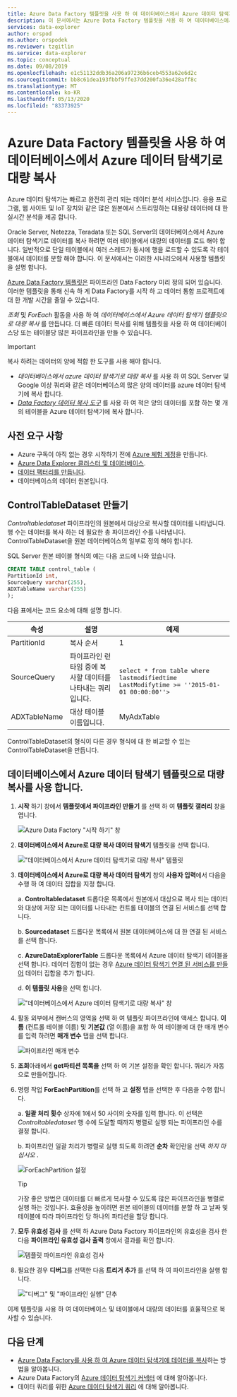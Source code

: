 ```yaml
---
title: Azure Data Factory 템플릿을 사용 하 여 데이터베이스에서 Azure 데이터 탐색기로 대량 복사
description: 이 문서에서는 Azure Data Factory 템플릿을 사용 하 여 데이터베이스에서 Azure로 대량 복사 하는 방법에 대해 알아봅니다 데이터 탐색기
services: data-explorer
author: orspod
ms.author: orspodek
ms.reviewer: tzgitlin
ms.service: data-explorer
ms.topic: conceptual
ms.date: 09/08/2019
ms.openlocfilehash: e1c51132ddb36a206a97236b6ceb4553a62e6d2c
ms.sourcegitcommit: bb8c61dea193fbbf9ffe37dd200fa36e428aff8c
ms.translationtype: MT
ms.contentlocale: ko-KR
ms.lasthandoff: 05/13/2020
ms.locfileid: "83373925"
---
```

# <a name="copy-in-bulk-from-a-database-to-azure-data-explorer-by-using-the-azure-data-factory-template"></a>Azure Data Factory 템플릿을 사용 하 여 데이터베이스에서 Azure 데이터 탐색기로 대량 복사 

Azure 데이터 탐색기는 빠르고 완전히 관리 되는 데이터 분석 서비스입니다. 응용 프로그램, 웹 사이트 및 IoT 장치와 같은 많은 원본에서 스트리밍하는 대용량 데이터에 대 한 실시간 분석을 제공 합니다. 

Oracle Server, Netezza, Teradata 또는 SQL Server의 데이터베이스에서 Azure 데이터 탐색기로 데이터를 복사 하려면 여러 테이블에서 대량의 데이터를 로드 해야 합니다. 일반적으로 단일 테이블에서 여러 스레드가 동시에 행을 로드할 수 있도록 각 테이블에서 데이터를 분할 해야 합니다. 이 문서에서는 이러한 시나리오에서 사용할 템플릿을 설명 합니다.

[Azure Data Factory 템플릿은](/azure/data-factory/solution-templates-introduction) 파이프라인 Data Factory 미리 정의 되어 있습니다. 이러한 템플릿을 통해 신속 하 게 Data Factory를 시작 하 고 데이터 통합 프로젝트에 대 한 개발 시간을 줄일 수 있습니다. 

*조회* 및 *ForEach* 활동을 사용 하 여 *데이터베이스에서 Azure 데이터 탐색기 템플릿으로 대량 복사* 를 만듭니다. 더 빠른 데이터 복사를 위해 템플릿을 사용 하 여 데이터베이스당 또는 테이블당 많은 파이프라인을 만들 수 있습니다. 

> [!IMPORTANT]
> 복사 하려는 데이터의 양에 적합 한 도구를 사용 해야 합니다.
> * *데이터베이스에서 azure 데이터 탐색기로 대량 복사* 를 사용 하 여 SQL Server 및 Google 이상 쿼리와 같은 데이터베이스의 많은 양의 데이터를 azure 데이터 탐색기에 복사 합니다. 
> * [*Data Factory 데이터 복사 도구*](data-factory-load-data.md) 를 사용 하 여 적은 양의 데이터를 포함 하는 몇 개의 테이블을 Azure 데이터 탐색기에 복사 합니다. 

## <a name="prerequisites"></a>사전 요구 사항

* Azure 구독이 아직 없는 경우 시작하기 전에 [Azure 체험 계정](https://azure.microsoft.com/free/)을 만듭니다.
* [Azure Data Explorer 클러스터 및 데이터베이스](create-cluster-database-portal.md).
* [데이터 팩터리를 만듭니다](data-factory-load-data.md#create-a-data-factory).
* 데이터베이스의 데이터 원본입니다.

## <a name="create-controltabledataset"></a>ControlTableDataset 만들기

*Controltabledataset* 파이프라인의 원본에서 대상으로 복사할 데이터를 나타냅니다. 행 수는 데이터를 복사 하는 데 필요한 총 파이프라인 수를 나타냅니다. ControlTableDataset을 원본 데이터베이스의 일부로 정의 해야 합니다.

SQL Server 원본 테이블 형식의 예는 다음 코드에 나와 있습니다.
    
```sql   
CREATE TABLE control_table (
PartitionId int,
SourceQuery varchar(255),
ADXTableName varchar(255)
);
```

다음 표에서는 코드 요소에 대해 설명 합니다.

|속성  |설명  | 예제
|---------|---------| ---------|
|PartitionId   |  복사 순서 | 1  |  
|SourceQuery   |  파이프라인 런타임 중에 복사할 데이터를 나타내는 쿼리입니다. | <br>`select * from table where lastmodifiedtime  LastModifytime >= ''2015-01-01 00:00:00''>` </br>    
|ADXTableName  |  대상 테이블 이름입니다. | MyAdxTable       |  

ControlTableDataset의 형식이 다른 경우 형식에 대 한 비교할 수 있는 ControlTableDataset을 만듭니다.

## <a name="use-the-bulk-copy-from-database-to-azure-data-explorer-template"></a>데이터베이스에서 Azure 데이터 탐색기 템플릿으로 대량 복사를 사용 합니다.

1. **시작** 하기 창에서 **템플릿에서 파이프라인 만들기** 를 선택 하 여 **템플릿 갤러리** 창을 엽니다.

    ![Azure Data Factory "시작 하기" 창](media/data-factory-template/adf-get-started.png)

1. **데이터베이스에서 Azure로 대량 복사 데이터 탐색기** 템플릿을 선택 합니다.
 
    !["데이터베이스에서 Azure 데이터 탐색기로 대량 복사" 템플릿](media/data-factory-template/pipeline-from-template.png)

1.  **데이터베이스에서 Azure로 대량 복사 데이터 탐색기** 창의 **사용자 입력**에서 다음을 수행 하 여 데이터 집합을 지정 합니다. 

    a. **Controltabledataset** 드롭다운 목록에서 원본에서 대상으로 복사 되는 데이터와 대상에 저장 되는 데이터를 나타내는 컨트롤 테이블의 연결 된 서비스를 선택 합니다. 

    b. **Sourcedataset** 드롭다운 목록에서 원본 데이터베이스에 대 한 연결 된 서비스를 선택 합니다. 

    c. **AzureDataExplorerTable** 드롭다운 목록에서 Azure 데이터 탐색기 테이블을 선택 합니다. 데이터 집합이 없는 경우 [Azure 데이터 탐색기 연결 된 서비스를 만들어](data-factory-load-data.md#create-the-azure-data-explorer-linked-service) 데이터 집합을 추가 합니다.

    d. **이 템플릿 사용**을 선택 합니다.

    !["데이터베이스에서 Azure 데이터 탐색기로 대량 복사" 창](media/data-factory-template/configure-bulk-copy-adx-template.png)

1. 활동 외부에서 캔버스의 영역을 선택 하 여 템플릿 파이프라인에 액세스 합니다. **이름** (컨트롤 테이블 이름) 및 **기본값** (열 이름)을 포함 하 여 테이블에 대 한 매개 변수를 입력 하려면 **매개 변수** 탭을 선택 합니다.

    ![파이프라인 매개 변수](media/data-factory-template/pipeline-parameters.png)

1.  **조회**아래에서 **get파티션 목록을** 선택 하 여 기본 설정을 확인 합니다. 쿼리가 자동으로 만들어집니다.
1.  명령 작업 **ForEachPartition**를 선택 하 고 **설정** 탭을 선택한 후 다음을 수행 합니다.

    a. **일괄 처리 횟수** 상자에 1에서 50 사이의 숫자를 입력 합니다. 이 선택은 *Controltabledataset* 행 수에 도달할 때까지 병렬로 실행 되는 파이프라인 수를 결정 합니다. 

    b. 파이프라인 일괄 처리가 병렬로 실행 되도록 하려면 **순차** 확인란을 선택 *하지 마십시오* .

    ![ForEachPartition 설정](media/data-factory-template/foreach-partition-settings.png)

    > [!TIP]
    > 가장 좋은 방법은 데이터를 더 빠르게 복사할 수 있도록 많은 파이프라인을 병렬로 실행 하는 것입니다. 효율성을 높이려면 원본 테이블의 데이터를 분할 하 고 날짜 및 테이블에 따라 파이프라인 당 하나의 파티션을 할당 합니다.

1. **모두 유효성 검사** 를 선택 하 Azure Data Factory 파이프라인의 유효성을 검사 한 다음 **파이프라인 유효성 검사 출력** 창에서 결과를 확인 합니다.

    ![템플릿 파이프라인 유효성 검사](media/data-factory-template/validate-template-pipelines.png)

1. 필요한 경우 **디버그**를 선택한 다음 **트리거 추가** 를 선택 하 여 파이프라인을 실행 합니다.

    !["디버그" 및 "파이프라인 실행" 단추](media/data-factory-template/trigger-run-of-pipeline.png)    

이제 템플릿을 사용 하 여 데이터베이스 및 테이블에서 대량의 데이터를 효율적으로 복사할 수 있습니다.

## <a name="next-steps"></a>다음 단계

* [Azure Data Factory를 사용 하 여 Azure 데이터 탐색기에 데이터를 복사](data-factory-load-data.md)하는 방법을 알아봅니다.
* Azure Data Factory의 [Azure 데이터 탐색기 커넥터](/azure/data-factory/connector-azure-data-explorer) 에 대해 알아봅니다.
* 데이터 쿼리를 위한 [Azure 데이터 탐색기 쿼리](web-query-data.md) 에 대해 알아봅니다.







